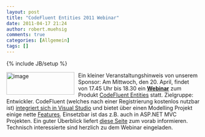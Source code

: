 ```yaml
---
layout: post
title: "CodeFluent Entities 2011 Webinar"
date: 2011-04-17 21:24
author: robert.muehsig
comments: true
categories: [Allgemein]
tags: []
---
```

{% include JB/setup %}
<p><a href="{{BASE_PATH}}/assets/wp-images/image1250.png"><img style="border-bottom: 0px; border-left: 0px; margin: 0px 10px 0px 0px; display: inline; border-top: 0px; border-right: 0px" title="image" border="0" alt="image" align="left" src="{{BASE_PATH}}/assets/wp-images/image_thumb430.png" width="177" height="59" /></a> </p>  <p>Ein kleiner Veranstaltungshinweis von unserem Sponsor: Am Mittwoch, den 20. April, findet von 17.45 Uhr bis 18.30 ein <a href="https://www2.gotomeeting.com/register/279675563"><strong>Webinar</strong></a> zum Produkt <a href="http://www.codefluententities.com/PortalDefault.aspx?id=38">CodeFluent Entities</a> statt. Zielgruppe: Entwickler. CodeFluent (welches nach einer Registrierung kostenlos nutzbar ist) <a href="http://visualstudiogallery.msdn.microsoft.com/B6299BBF-1EF1-436D-B618-66E8C16AB410">integriert sich in Visual Studio</a> und bietet über einen Modelling Projekt einige nette <a href="http://www.codefluententities.com/Features.aspx">Features</a>. Einsetzbar ist das z.B. auch in ASP.NET MVC Projekten. Ein guter Überblick liefert <a href="http://2011.codefluententities.com/learningguide/DevelopingAspNetWebForms.aspx">diese Seite</a> zum vorab informieren. Technisch interessierte sind herzlich zu dem Webinar eingeladen.</p>

